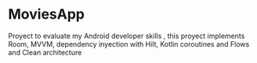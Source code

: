 # MoviesApp
Proyect to evaluate my Android developer skills , this proyect implements Room, MVVM, dependency inyection with Hilt, Kotlin coroutines and Flows and Clean architecture

